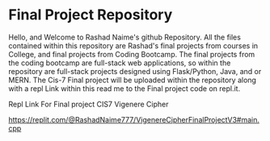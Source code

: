 # Final Project Repository

Hello, and Welcome to Rashad Naime's github Repository. All the files contained within this repository are Rashad's final projects from courses in College, and final projects from Coding Bootcamp. The final projects from the coding bootcamp are full-stack web applications, so within the repository are full-stack projects designed using Flask/Python, Java, and or MERN.
The Cis-7 Final project will be uploaded within the repository along with a repl Link within this read me to the Final project code on repl.it.

Repl Link For Final project CIS7 Vigenere Cipher 

https://replit.com/@RashadNaime777/VigenereCipherFinalProjectV3#main.cpp
